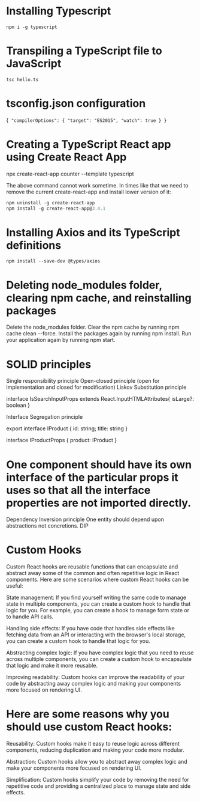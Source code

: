 # Installing Typescript
```npm i -g typescript```

# Transpiling a TypeScript file to JavaScript
```tsc hello.ts```

# tsconfig.json configuration
{```
    "compilerOptions": {
        "target": "ES2015",
        "watch": true
    }
}```

# Creating a TypeScript React app using Create React App
npx create-react-app counter --template typescript

The above command cannot work sometime. In times like that we need to remove the current create-react-app and install lower version of it:

 ```js
npm uninstall -g create-react-app
npm install -g create-react-app@3.4.1
```


# Installing Axios and its TypeScript definitions
```npm install --save axios
npm install --save-dev @types/axios
```
# Deleting node_modules folder, clearing npm cache, and reinstalling packages
Delete the node_modules folder.
Clear the npm cache by running npm cache clean --force.
Install the packages again by running npm install.
Run your application again by running npm start.

# SOLID principles
Single responsibility principle
Open-closed principle (open for implementation and closed for modification)
Liskov Substitution principle

interface IsSearchInputProps extends React.InputHTMLAttributes<HTMLInputElement>{
    isLarge?: boolean
}

Interface Segregation principle

export interface IProduct {
    id: string;
    title: string
}

interface IProductProps {
    product: IProduct
}

# One component should have its own interface of the particular props it uses so that all the interface properties are not imported directly.

Dependency Inversion principle
One entity should depend upon abstractions not concretions. DIP

# Custom Hooks
Custom React hooks are reusable functions that can encapsulate and abstract away some of the common and often repetitive logic in React components. Here are some scenarios where custom React hooks can be useful:

State management: If you find yourself writing the same code to manage state in multiple components, you can create a custom hook to handle that logic for you. For example, you can create a hook to manage form state or to handle API calls.

Handling side effects: If you have code that handles side effects like fetching data from an API or interacting with the browser's local storage, you can create a custom hook to handle that logic for you.

Abstracting complex logic: If you have complex logic that you need to reuse across multiple components, you can create a custom hook to encapsulate that logic and make it more reusable.

Improving readability: Custom hooks can improve the readability of your code by abstracting away complex logic and making your components more focused on rendering UI.

# Here are some reasons why you should use custom React hooks:

Reusability: Custom hooks make it easy to reuse logic across different components, reducing duplication and making your code more modular.

Abstraction: Custom hooks allow you to abstract away complex logic and make your components more focused on rendering UI.

Simplification: Custom hooks simplify your code by removing the need for repetitive code and providing a centralized place to manage state and side effects.

